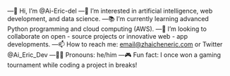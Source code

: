 —🎯 Hi, I’m @Ai-Eric-del
—👀 I’m interested in artificial intelligence, web development, and data science.
—📚 I’m currently learning advanced Python programming and cloud computing (AWS).
—💖 I’m looking to collaborate on open - source projects or innovative web - app developments.
—📫 How to reach me: email@zhaicheneric.com or Twitter @Ai_Eric_Dev
—👨‍💻 Pronouns: he/him
—🎮 Fun fact: I once won a gaming tournament while coding a project in breaks!

<!---
Ai-Eric-del/Ai-Eric-del is a ✨ special ✨ repository because its `All About Me.md` (this file) appears on your GitHub profile.
You can click the Preview link to take a look at your changes.
--->
